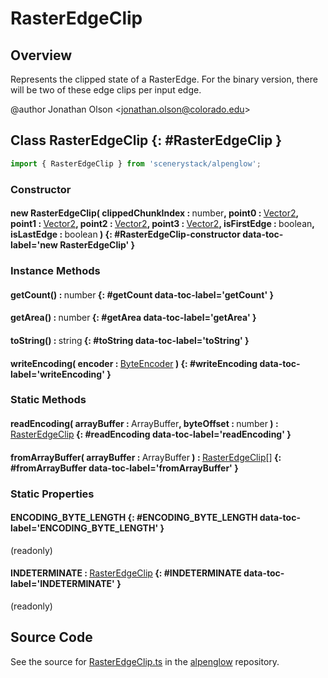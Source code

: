 # RasterEdgeClip

## Overview

Represents the clipped state of a RasterEdge. For the binary version, there will be two of these edge clips per
input edge.

@author Jonathan Olson &lt;jonathan.olson@colorado.edu&gt;

## Class RasterEdgeClip {: #RasterEdgeClip }


```js
import { RasterEdgeClip } from 'scenerystack/alpenglow';
```
### Constructor

#### new RasterEdgeClip( clippedChunkIndex : <span style="font-weight: 400;"><span style="color: hsla(calc(var(--md-hue) + 180deg),80%,40%,1);">number</span></span>, point0 : <span style="font-weight: 400;">[Vector2](../dot/Vector2.md)</span>, point1 : <span style="font-weight: 400;">[Vector2](../dot/Vector2.md)</span>, point2 : <span style="font-weight: 400;">[Vector2](../dot/Vector2.md)</span>, point3 : <span style="font-weight: 400;">[Vector2](../dot/Vector2.md)</span>, isFirstEdge : <span style="font-weight: 400;"><span style="color: hsla(calc(var(--md-hue) + 180deg),80%,40%,1);">boolean</span></span>, isLastEdge : <span style="font-weight: 400;"><span style="color: hsla(calc(var(--md-hue) + 180deg),80%,40%,1);">boolean</span></span> ) {: #RasterEdgeClip-constructor data-toc-label='new RasterEdgeClip' }

### Instance Methods

#### getCount() : <span style="font-weight: 400;"><span style="color: hsla(calc(var(--md-hue) + 180deg),80%,40%,1);">number</span></span> {: #getCount data-toc-label='getCount' }

#### getArea() : <span style="font-weight: 400;"><span style="color: hsla(calc(var(--md-hue) + 180deg),80%,40%,1);">number</span></span> {: #getArea data-toc-label='getArea' }

#### toString() : <span style="font-weight: 400;"><span style="color: hsla(calc(var(--md-hue) + 180deg),80%,40%,1);">string</span></span> {: #toString data-toc-label='toString' }

#### writeEncoding( encoder : <span style="font-weight: 400;">[ByteEncoder](../alpenglow/ByteEncoder.md)</span> ) {: #writeEncoding data-toc-label='writeEncoding' }

### Static Methods

#### readEncoding( arrayBuffer : <span style="font-weight: 400;">ArrayBuffer</span>, byteOffset : <span style="font-weight: 400;"><span style="color: hsla(calc(var(--md-hue) + 180deg),80%,40%,1);">number</span></span> ) : <span style="font-weight: 400;">[RasterEdgeClip](../alpenglow/RasterEdgeClip.md)</span> {: #readEncoding data-toc-label='readEncoding' }

#### fromArrayBuffer( arrayBuffer : <span style="font-weight: 400;">ArrayBuffer</span> ) : <span style="font-weight: 400;">[RasterEdgeClip](../alpenglow/RasterEdgeClip.md)[]</span> {: #fromArrayBuffer data-toc-label='fromArrayBuffer' }

### Static Properties

#### ENCODING_BYTE_LENGTH {: #ENCODING_BYTE_LENGTH data-toc-label='ENCODING_BYTE_LENGTH' }

(readonly)

#### INDETERMINATE : <span style="font-weight: 400;">[RasterEdgeClip](../alpenglow/RasterEdgeClip.md)</span> {: #INDETERMINATE data-toc-label='INDETERMINATE' }

(readonly)



## Source Code

See the source for [RasterEdgeClip.ts](https://github.com/phetsims/alpenglow/blob/main/js/parallel/raster-clip/RasterEdgeClip.ts) in the [alpenglow](https://github.com/phetsims/alpenglow) repository.
